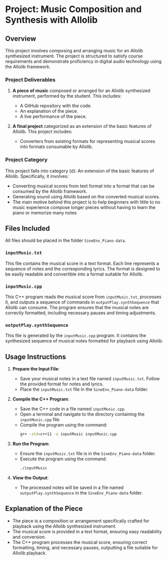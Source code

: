 # Project: Music Composition and Synthesis with Allolib

## Overview

This project involves composing and arranging music for an Allolib synthesized instrument. The project is structured to satisfy course requirements and demonstrate proficiency in digital audio technology using the Allolib framework.

### Project Deliverables

1. **A piece of music** composed or arranged for an Allolib synthesized instrument, performed by the student. This includes:
   - A GitHub repository with the code.
   - An explanation of the piece.
   - A live performance of the piece.

2. **A final project** categorized as an extension of the basic features of Allolib. This project includes:
   - Converters from existing formats for representing musical scores into formats consumable by Allolib.

### Project Category

This project falls into category (d): An extension of the basic features of Allolib. Specifically, it involves:
- Converting musical scores from text format into a format that can be consumed by the Allolib framework.
- Generating sound using Allolib based on the converted musical scores.
- The main motive behind this project is to help beginners with little to no music experience compose longer pieces without having to learn the piano or memorize many notes

## Files Included

All files should be placed in the folder `SineEnv_Piano-data`.

### `inputMusic.txt`

This file contains the musical score in a text format. Each line represents a sequence of notes and the corresponding lyrics. The format is designed to be easily readable and convertible into a format suitable for Allolib.

### `inputMusic.cpp`

This C++ program reads the musical score from `inputMusic.txt`, processes it, and outputs a sequence of commands in `outputPlay.synthSequence` that Allolib can consume. The program ensures that the musical notes are correctly formatted, including necessary pauses and timing adjustments.

### `outputPlay.synthSequence`

This file is generated by the `inputMusic.cpp` program. It contains the synthesized sequence of musical notes formatted for playback using Allolib.

## Usage Instructions

1. **Prepare the Input File**:
   - Save your musical notes in a text file named `inputMusic.txt`. Follow the provided format for notes and lyrics.
   - Place the `inputMusic.txt` file in the `SineEnv_Piano-data` folder.

2. **Compile the C++ Program**:
   - Save the C++ code in a file named `inputMusic.cpp`.
   - Open a terminal and navigate to the directory containing the `inputMusic.cpp` file.
   - Compile the program using the command:
     ```bash
     g++ -std=c++11 -o inputMusic inputMusic.cpp
     ```

3. **Run the Program**:
   - Ensure the `inputMusic.txt` file is in the `SineEnv_Piano-data` folder.
   - Execute the program using the command:
     ```bash
     ./inputMusic
     ```

4. **View the Output**:
   - The processed notes will be saved in a file named `outputPlay.synthSequence` in the `SineEnv_Piano-data` folder.

## Explanation of the Piece

- The piece is a composition or arrangement specifically crafted for playback using the Allolib synthesized instrument.
- The musical score is provided in a text format, ensuring easy readability and conversion.
- The C++ program processes the musical score, ensuring correct formatting, timing, and necessary pauses, outputting a file suitable for Allolib playback.

